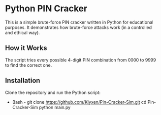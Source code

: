 # Python PIN Cracker

This is a simple brute-force PIN cracker written in Python for educational purposes. It demonstrates how brute-force attacks work (in a controlled and ethical way).

## How it Works

The script tries every possible 4-digit PIN combination from 0000 to 9999 to find the correct one.

## Installation

Clone the repository and run the Python script:

- Bash -
git clone https://github.com/Klyxen/Pin-Cracker-Sim.git
cd Pin-Cracker-Sim
python main.py
